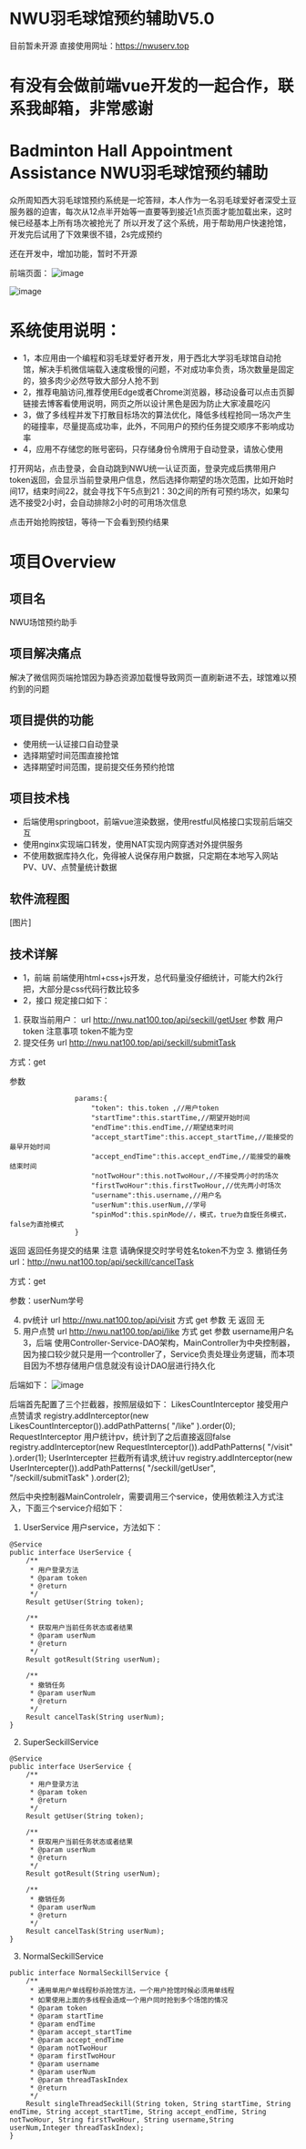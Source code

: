 # NWU羽毛球馆预约辅助V5.0
目前暂未开源
直接使用网址：https://nwuserv.top

# 有没有会做前端vue开发的一起合作，联系我邮箱，非常感谢

# Badminton Hall Appointment Assistance  NWU羽毛球馆预约辅助

众所周知西大羽毛球馆预约系统是一坨答辩，本人作为一名羽毛球爱好者深受土豆服务器的迫害，每次从12点半开始等一直要等到接近1点页面才能加载出来，这时候已经基本上所有场次被抢光了
所以开发了这个系统，用于帮助用户快速抢馆，开发完后试用了下效果很不错，2s完成预约

还在开发中，增加功能，暂时不开源


前端页面：
![image](https://github.com/Oyzmandias/NWU_BRS_assistant/assets/69197910/f84c5a37-ed4a-4088-925f-6bcc25588d22)

![image](https://github.com/Oyzmandias/NWU_BRS_assistant/assets/69197910/8a5eaa87-023e-4f59-b923-3d1f4eed24f1)



# 系统使用说明：
- 1，本应用由一个编程和羽毛球爱好者开发，用于西北大学羽毛球馆自动抢馆，解决手机微信端载入速度极慢的问题，不对成功率负责，场次数量是固定的，狼多肉少必然导致大部分人抢不到
- 2，推荐电脑访问,推荐使用Edge或者Chrome浏览器，移动设备可以点击页脚链接去博客看使用说明，网页之所以设计黑色是因为防止大家凌晨吃闪
- 3，做了多线程并发下打散目标场次的算法优化，降低多线程抢同一场次产生的碰撞率，尽量提高成功率，此外，不同用户的预约任务提交顺序不影响成功率
- 4，应用不存储您的账号密码，只存储身份令牌用于自动登录，请放心使用

打开网站，点击登录，会自动跳到NWU统一认证页面，登录完成后携带用户token返回，会显示当前登录用户信息，然后选择你期望的场次范围，比如开始时间17，结束时间22，就会寻找下午5点到21：30之间的所有可预约场次，如果勾选不接受2小时，会自动排除2小时的可用场次信息

点击开始抢购按钮，等待一下会看到预约结果



# 项目Overview
## 项目名
NWU场馆预约助手
## 项目解决痛点
解决了微信网页端抢馆因为静态资源加载慢导致网页一直刷新进不去，球馆难以预约到的问题
## 项目提供的功能
- 使用统一认证接口自动登录
- 选择期望时间范围直接抢馆
- 选择期望时间范围，提前提交任务预约抢馆
## 项目技术栈
- 后端使用springboot，前端vue渲染数据，使用restful风格接口实现前后端交互
- 使用nginx实现端口转发，使用NAT实现内网穿透对外提供服务
- 不使用数据库持久化，免得被人说保存用户数据，只定期在本地写入网站PV、UV、点赞量统计数据
## 软件流程图
[图片]
## 技术详解
- 1，前端
前端使用html+css+js开发，总代码量没仔细统计，可能大约2k行把，大部分是css代码行数比较多
- 2，接口
规定接口如下：
1. 获取当前用户：
url
http://nwu.nat100.top/api/seckill/getUser
参数
用户token
注意事项
token不能为空
2. 提交任务
url
http://nwu.nat100.top/api/seckill/submitTask

方式：get

参数
```
                params:{
                    "token": this.token ,//用户token
                    "startTime":this.startTime,//期望开始时间
                    "endTime":this.endTime,//期望结束时间
                    "accept_startTime":this.accept_startTime,//能接受的最早开始时间
                    "accept_endTime":this.accept_endTime,//能接受的最晚结束时间
                    "notTwoHour":this.notTwoHour,//不接受两小时的场次
                    "firstTwoHour":this.firstTwoHour,//优先两小时场次
                    "username":this.username,//用户名
                    "userNum":this.userNum,//学号
                    "spinMod":this.spinMode//，模式，true为自旋任务模式，false为直抢模式
                }
```
返回
返回任务提交的结果
注意
请确保提交时学号姓名token不为空
3. 撤销任务
url：http://nwu.nat100.top/api/seckill/cancelTask

方式：get

参数：userNum学号

4. pv统计
url
http://nwu.nat100.top/api/visit
方式
get
参数
无
返回
无
5. 用户点赞
url
http://nwu.nat100.top/api/like
方式
get
参数
username用户名
3，后端
使用Controller-Service-DAO架构，MainController为中央控制器，因为接口较少就只是用一个controller了，Service负责处理业务逻辑，而本项目因为不想存储用户信息就没有设计DAO层进行持久化

后端如下：
![image](https://github.com/Oyzmandias/NWU_BRS_assistant/assets/69197910/0fe5c22b-d634-4473-b719-9acb809e113d)


后端首先配置了三个拦截器，按照层级如下：
LikesCountInterceptor
接受用户点赞请求
registry.addInterceptor(new LikesCountInterceptor()).addPathPatterns(
        "/like"
).order(0);
RequestInterceptor
用户统计pv，统计到了之后直接返回false
registry.addInterceptor(new RequestInterceptor()).addPathPatterns(
        "/visit"
).order(1);
UserIntercepter
拦截所有请求,统计uv
registry.addInterceptor(new UserIntercepter()).addPathPatterns(
        "/seckill/getUser",
        "/seckill/submitTask"
).order(2);

然后中央控制器MainControlelr，需要调用三个service，使用依赖注入方式注入，下面三个service介绍如下：
1. UserService
用户service，方法如下：
```
@Service
public interface UserService {
    /**
     * 用户登录方法
     * @param token
     * @return
     */
    Result getUser(String token);

    /**
     * 获取用户当前任务状态或者结果
     * @param userNum
     * @return
     */
    Result gotResult(String userNum);

    /**
     * 撤销任务
     * @param userNum 
     * @return
     */
    Result cancelTask(String userNum);
}
```
2. SuperSeckillService
```
@Service
public interface UserService {
    /**
     * 用户登录方法
     * @param token
     * @return
     */
    Result getUser(String token);

    /**
     * 获取用户当前任务状态或者结果
     * @param userNum
     * @return
     */
    Result gotResult(String userNum);

    /**
     * 撤销任务
     * @param userNum 
     * @return
     */
    Result cancelTask(String userNum);
}
```
3. NormalSeckillService
```
public interface NormalSeckillService {
    /**
     * 通用单用户单线程秒杀抢馆方法，一个用户抢馆时候必须用单线程
     * 如果使用上面的多线程会造成一个用户同时抢到多个场馆的情况
     * @param token 
     * @param startTime
     * @param endTime
     * @param accept_startTime
     * @param accept_endTime
     * @param notTwoHour
     * @param firstTwoHour
     * @param username
     * @param userNum
     * @param threadTaskIndex
     * @return
     */
    Result singleThreadSeckill(String token, String startTime, String endTime, String accept_startTime, String accept_endTime, String notTwoHour, String firstTwoHour, String username,String userNum,Integer threadTaskIndex);
}

```
